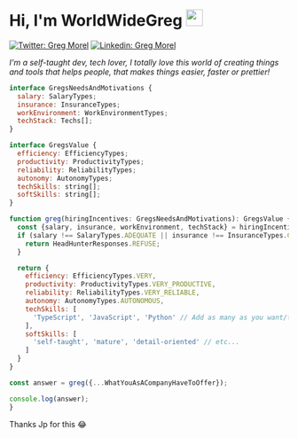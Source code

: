 <h1> Hi, I'm WorldWideGreg  <a href="https://myportfoliov2-beta.vercel.app/"><img src="https://myportfoliov2-beta.vercel.app/_next/image?url=%2F_next%2Fstatic%2Fmedia%2Flogo-light.ccf7db5f.png&w=64&q=75" width="30"/></a></h1>  

[![Twitter: Greg Morel](https://img.shields.io/twitter/follow/WorldWideGreg?style=social)](https://twitter.com/MorelGrgory1)
[![Linkedin: Greg Morel](https://img.shields.io/badge/-GregMorel-blue?style=flat-square&logo=Linkedin&logoColor=white&link=https://www.linkedin.com/in/gregory-morel/)](https://www.linkedin.com/in/gregory-morel/)  
  
  
<p><em> I'm a self-taught dev, tech lover, I totally love this world of creating things and tools that helps people, that makes things easier, faster or prettier!</em></p>  

```javascript
interface GregsNeedsAndMotivations {
  salary: SalaryTypes;
  insurance: InsuranceTypes;
  workEnvironment: WorkEnvironmentTypes;
  techStack: Techs[];
}

interface GregsValue {
  efficiency: EfficiencyTypes;
  productivity: ProductivityTypes;
  reliability: ReliabilityTypes;
  autonomy: AutonomyTypes;
  techSkills: string[];
  softSkills: string[];
}

function greg(hiringIncentives: GregsNeedsAndMotivations): GregsValue {
  const {salary, insurance, workEnvironment, techStack} = hiringIncentives;
  if (salary !== SalaryTypes.ADEQUATE || insurance !== InsuranceTypes.COMPETITIVE || workEnvironment !== WorkEnvironmentsTypes.ENGAGING) {
    return HeadHunterResponses.REFUSE;
  }

  return {
    efficiency: EfficiencyTypes.VERY,
    productivity: ProductivityTypes.VERY_PRODUCTIVE,
    reliability: ReliabilityTypes.VERY_RELIABLE,
    autonomy: AutonomyTypes.AUTONOMOUS,
    techSkills: [
      'TypeScript', 'JavaScript', 'Python' // Add as many as you want/think is good
    ],
    softSkills: [
      'self-taught', 'mature', 'detail-oriented' // etc...
    ]
  }
}

const answer = greg({...WhatYouAsACompanyHaveToOffer});

console.log(answer);
}
```

Thanks Jp for this  :joy:
